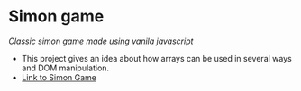 # Simon game
*Classic simon game made using vanila javascript*
* This project gives an idea about how arrays can be used in several ways and DOM manipulation.
* [Link to Simon Game](https://saiabhinavk.github.io/simongame/)
